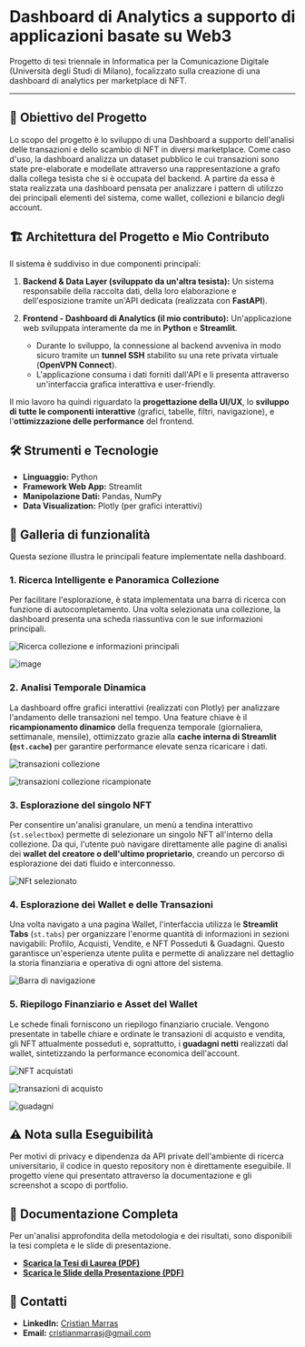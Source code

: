 # Dashboard di Analytics a supporto di applicazioni basate su Web3

Progetto di tesi triennale in Informatica per la Comunicazione Digitale (Università degli Studi di Milano), focalizzato sulla creazione di una dashboard di analytics per marketplace di NFT.

---

## 🎯 Obiettivo del Progetto

Lo scopo del progetto è lo sviluppo di una Dashboard a supporto dell'analisi delle transazioni e dello scambio di NFT in diversi marketplace.
Come caso d'uso, la dashboard analizza un dataset pubblico le cui transazioni sono state pre-elaborate e modellate attraverso una rappresentazione a grafo dalla collega tesista che si è occupata del backend.
A partire da essa è stata realizzata una dashboard pensata per analizzare i pattern di utilizzo dei principali elementi del sistema, come wallet, collezioni e bilancio degli account.

## 🏗️ Architettura del Progetto e Mio Contributo

Il sistema è suddiviso in due componenti principali:

1.  **Backend & Data Layer (sviluppato da un'altra tesista):** Un sistema responsabile della raccolta dati, della loro elaborazione e dell'esposizione tramite un'API dedicata (realizzata con **FastAPI**).

2.  **Frontend - Dashboard di Analytics (il mio contributo):** Un'applicazione web sviluppata interamente da me in **Python** e **Streamlit**. 
    * Durante lo sviluppo, la connessione al backend avveniva in modo sicuro tramite un **tunnel SSH** stabilito su una rete privata virtuale (**OpenVPN Connect**).
    * L'applicazione consuma i dati forniti dall'API e li presenta attraverso un'interfaccia grafica interattiva e user-friendly.

Il mio lavoro ha quindi riguardato la **progettazione della UI/UX**, lo **sviluppo di tutte le componenti interattive** (grafici, tabelle, filtri, navigazione), e l'**ottimizzazione delle performance** del frontend.

## 🛠️ Strumenti e Tecnologie

* **Linguaggio:** Python
* **Framework Web App:** Streamlit
* **Manipolazione Dati:** Pandas, NumPy
* **Data Visualization:** Plotly (per grafici interattivi)

## 🚀 Galleria di funzionalità

Questa sezione illustra le principali feature implementate nella dashboard.

### 1. Ricerca Intelligente e Panoramica Collezione

Per facilitare l'esplorazione, è stata implementata una barra di ricerca con funzione di autocompletamento. Una volta selezionata una collezione, la dashboard presenta una scheda riassuntiva con le sue informazioni principali.

![Ricerca collezione e informazioni principali](https://github.com/user-attachments/assets/cd2e15ea-c8bf-44a8-aac1-b1b3829d05f4)

![image](https://github.com/user-attachments/assets/c8672c6a-5682-412f-93e2-2bcea6358a58)

### 2. Analisi Temporale Dinamica

La dashboard offre grafici interattivi (realizzati con Plotly) per analizzare l'andamento delle transazioni nel tempo. Una feature chiave è il **ricampionamento dinamico** della frequenza temporale (giornaliera, settimanale, mensile), ottimizzato grazie alla **cache interna di Streamlit (`@st.cache`)** per garantire performance elevate senza ricaricare i dati.

![transazioni collezione](https://github.com/user-attachments/assets/66f825cb-5049-4f93-b38b-8f02d48683a9)

![transazioni collezione ricampionate](https://github.com/user-attachments/assets/5cf0e1eb-887a-4c01-944a-d59ec7f9baf5)

### 3. Esplorazione del singolo NFT

Per consentire un'analisi granulare, un menù a tendina interattivo (`st.selectbox`) permette di selezionare un singolo NFT all'interno della collezione. Da qui, l'utente può navigare direttamente alle pagine di analisi dei **wallet del creatore o dell'ultimo proprietario**, creando un percorso di esplorazione dei dati fluido e interconnesso.

![NFt selezionato](https://github.com/user-attachments/assets/8c972acc-2c0a-4fdd-8f07-26d239589c83)

### 4. Esplorazione dei Wallet e delle Transazioni

Una volta navigato a una pagina Wallet, l'interfaccia utilizza le **Streamlit Tabs** (`st.tabs`) per organizzare l'enorme quantità di informazioni in sezioni navigabili: Profilo, Acquisti, Vendite, e NFT Posseduti & Guadagni. Questo garantisce un'esperienza utente pulita e permette di analizzare nel dettaglio la storia finanziaria e operativa di ogni attore del sistema.

![Barra di navigazione](https://github.com/user-attachments/assets/bc6cf317-d9cc-4aa9-a962-3f00737455d6)

### 5. Riepilogo Finanziario e Asset del Wallet

Le schede finali forniscono un riepilogo finanziario cruciale. Vengono presentate in tabelle chiare e ordinate le transazioni di acquisto e vendita, gli NFT attualmente posseduti e, soprattutto, i **guadagni netti** realizzati dal wallet, sintetizzando la performance economica dell'account.

![NFT acquistati](https://github.com/user-attachments/assets/950cbae4-a492-4394-bcae-33fd90462fb9)

![transazioni di acquisto](https://github.com/user-attachments/assets/051c5379-8016-47b7-96be-449957caae47)

![guadagni](https://github.com/user-attachments/assets/2e9f991c-7a39-43e5-8fe0-142e7a70c093)

## ⚠️ Nota sulla Eseguibilità

Per motivi di privacy e dipendenza da API private dell'ambiente di ricerca universitario, il codice in questo repository non è direttamente eseguibile. Il progetto viene qui presentato attraverso la documentazione e gli screenshot a scopo di portfolio.

## 📄 Documentazione Completa

Per un'analisi approfondita della metodologia e dei risultati, sono disponibili la tesi completa e le slide di presentazione.

* **[Scarica la Tesi di Laurea (PDF)](./Tesi.pdf)**
* **[Scarica le Slide della Presentazione (PDF)](./Presentazione_tesi.pdf)**

## 📧 Contatti

* **LinkedIn:** [Cristian Marras](https://www.linkedin.com/in/cristian-marras-151932186)
* **Email:** cristianmarrasj@gmail.com








